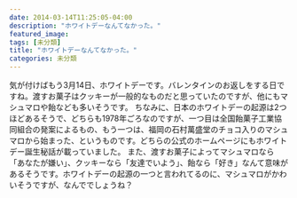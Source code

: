```yaml
---
date: 2014-03-14T11:25:05-04:00
description: "ホワイトデーなんてなかった。"
featured_image: 
tags: [未分類]
title: "ホワイトデーなんてなかった。"
categories: 未分類
---
```


気が付けばもう3月14日、ホワイトデーです。バレンタインのお返しをする日ですね。渡すお菓子はクッキーが一般的なものだと思っていたのですが、他にもマシュマロや飴なども多いそうです。
ちなみに、日本のホワイトデーの起源は2つほどあるそうで、どちらも1978年ごろなのですが、一つ目は全国飴菓子工業協同組合の発案によるもの、もう一つは、福岡の石村萬盛堂のチョコ入りのマシュマロから始まった、というものです。どちらの公式のホームページにもホワイトデー誕生秘話が載っていました。
また、渡すお菓子によってマシュマロなら「あなたが嫌い」、クッキーなら「友達でいよう」、飴なら「好き」なんて意味があるそうです。ホワイトデーの起源の一つと言われてるのに、マシュマロがかわいそうですが、なんででしょうね？
